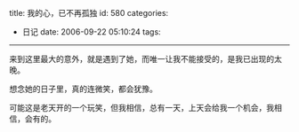 title: 我的心，已不再孤独
id: 580
categories:
  - 日记
date: 2006-09-22 05:10:24
tags:
---

来到这里最大的意外，就是遇到了她，而唯一让我不能接受的，是我已出现的太晚。

想念她的日子里，真的连微笑，都会犹豫。

可能这是老天开的一个玩笑，但我相信，总有一天，上天会给我一个机会，我相信，会有的。